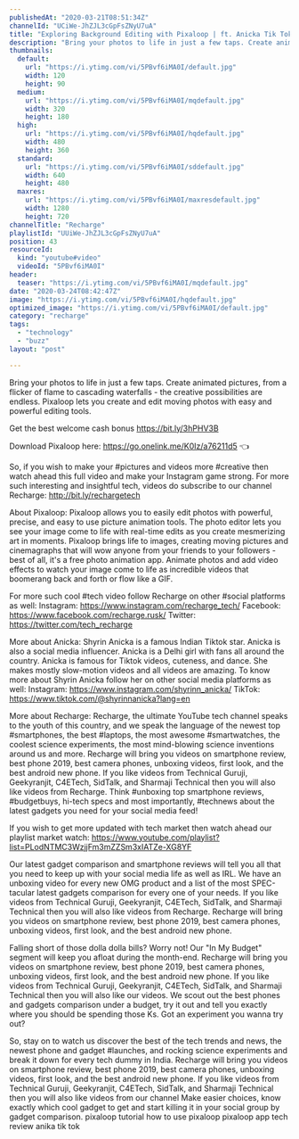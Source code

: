 ```yaml
---
publishedAt: "2020-03-21T08:51:34Z"
channelId: "UCiWe-JhZJL3cGpFsZNyU7uA"
title: "Exploring Background Editing with Pixaloop | ft. Anicka Tik Tok"
description: "Bring your photos to life in just a few taps. Create animated pictures, from a flicker of flame to cascading waterfalls - the creative possibilities are endless. Pixaloop lets you create and edit moving photos with easy and powerful editing tools. \n\nGet the best welcome cash bonus https://bit.ly/3hPHV3B\n\nDownload Pixaloop here: https://go.onelink.me/K0Iz/a76211d5 👈\n\nSo, if you wish to make your #pictures and videos more #creative then watch ahead this full video and make your Instagram game strong. For more such interesting and insightful tech, videos do subscribe to our channel Recharge: http://bit.ly/rechargetech\n\nAbout Pixaloop:\nPixaloop allows you to easily edit photos with powerful, precise, and easy to use picture animation tools. The photo editor lets you see your image come to life with real-time edits as you create mesmerizing art in moments. Pixaloop brings life to images, creating moving pictures and cinemagraphs that will wow anyone from your friends to your followers - best of all, it's a free photo animation app. Animate photos and add video effects to watch your image come to life as incredible videos that boomerang back and forth or flow like a GIF.\n\nFor more such cool #tech video follow Recharge on other #social platforms as well: Instagram: https://www.instagram.com/recharge_tech/ Facebook: https://www.facebook.com/recharge.rusk/ Twitter: https://twitter.com/tech_recharge\n\nMore about Anicka:\nShyrin Anicka is a famous Indian Tiktok star. Anicka is also a social media influencer. Anicka is a Delhi girl with fans all around the country. Anicka is famous for Tiktok videos, cuteness, and dance. She makes mostly slow-motion videos and all videos are amazing. To know more about Shyrin Anicka follow her on other social media platforms as well: \nInstagram: https://www.instagram.com/shyrinn_anicka/ \nTikTok: https://www.tiktok.com/@shyrinnanicka?lang=en\n\nMore about Recharge: Recharge, the ultimate YouTube tech channel speaks to the youth of this country, and we speak the language of the newest top #smartphones, the best #laptops, the most awesome #smartwatches, the coolest science experiments, the most mind-blowing science inventions around us and more. Recharge will bring you videos on smartphone review, best phone 2019, best camera phones, unboxing videos, first look, and the best android new phone. If you like videos from Technical Guruji, Geekyranjit, C4ETech, SidTalk, and Sharmaji Technical then you will also like videos from Recharge. Think #unboxing top smartphone reviews, #budgetbuys, hi-tech specs and most importantly, #technews about the latest gadgets you need for your social media feed!\n\nIf you wish to get more updated with tech market then watch ahead our playlist market watch: https://www.youtube.com/playlist?list=PLodNTMC3WzjjFm3mZZSm3xIATZe-XG8YF\n\nOur latest gadget comparison and smartphone reviews will tell you all that you need to keep up with your social media life as well as IRL. We have an unboxing video for every new OMG product and a list of the most SPEC-tacular latest gadgets comparison for every one of your needs. If you like videos from Technical Guruji, Geekyranjit, C4ETech, SidTalk, and Sharmaji Technical then you will also like videos from Recharge. Recharge will bring you videos on smartphone review, best phone 2019, best camera phones, unboxing videos, first look, and the best android new phone.\n\nFalling short of those dolla dolla bills? Worry not! Our \"In My Budget\" segment will keep you afloat during the month-end. Recharge will bring you videos on smartphone review, best phone 2019, best camera phones, unboxing videos, first look, and the best android new phone. If you like videos from Technical Guruji, Geekyranjit, C4ETech, SidTalk, and Sharmaji Technical then you will also like our videos. We scout out the best phones and gadgets comparison under a budget, try it out and tell you exactly where you should be spending those Ks. Got an experiment you wanna try out? \n\nSo, stay on to watch us discover the best of the tech trends and news, the newest phone and gadget #launches, and rocking science experiments and break it down for every tech dummy in India. Recharge will bring you videos on smartphone review, best phone 2019, best camera phones, unboxing videos, first look, and the best android new phone. If you like videos from Technical Guruji, Geekyranjit, C4ETech, SidTalk, and Sharmaji Technical then you will also like videos from our channel Make easier choices, know exactly which cool gadget to get and start killing it in your social group by gadget comparison. pixaloop tutorial how to use pixaloop pixaloop app tech review anika tik tok"
thumbnails:
  default:
    url: "https://i.ytimg.com/vi/5PBvf6iMA0I/default.jpg"
    width: 120
    height: 90
  medium:
    url: "https://i.ytimg.com/vi/5PBvf6iMA0I/mqdefault.jpg"
    width: 320
    height: 180
  high:
    url: "https://i.ytimg.com/vi/5PBvf6iMA0I/hqdefault.jpg"
    width: 480
    height: 360
  standard:
    url: "https://i.ytimg.com/vi/5PBvf6iMA0I/sddefault.jpg"
    width: 640
    height: 480
  maxres:
    url: "https://i.ytimg.com/vi/5PBvf6iMA0I/maxresdefault.jpg"
    width: 1280
    height: 720
channelTitle: "Recharge"
playlistId: "UUiWe-JhZJL3cGpFsZNyU7uA"
position: 43
resourceId:
  kind: "youtube#video"
  videoId: "5PBvf6iMA0I"
header:
  teaser: "https://i.ytimg.com/vi/5PBvf6iMA0I/mqdefault.jpg"
date: "2020-03-24T08:42:47Z"
image: "https://i.ytimg.com/vi/5PBvf6iMA0I/hqdefault.jpg"
optimized_image: "https://i.ytimg.com/vi/5PBvf6iMA0I/default.jpg"
category: "recharge"
tags:
  - "technology"
  - "buzz"
layout: "post"

---
```

Bring your photos to life in just a few taps. Create animated pictures, from a flicker of flame to cascading waterfalls - the creative possibilities are endless. Pixaloop lets you create and edit moving photos with easy and powerful editing tools. 

Get the best welcome cash bonus https://bit.ly/3hPHV3B

Download Pixaloop here: https://go.onelink.me/K0Iz/a76211d5 👈

So, if you wish to make your #pictures and videos more #creative then watch ahead this full video and make your Instagram game strong. For more such interesting and insightful tech, videos do subscribe to our channel Recharge: http://bit.ly/rechargetech

About Pixaloop:
Pixaloop allows you to easily edit photos with powerful, precise, and easy to use picture animation tools. The photo editor lets you see your image come to life with real-time edits as you create mesmerizing art in moments. Pixaloop brings life to images, creating moving pictures and cinemagraphs that will wow anyone from your friends to your followers - best of all, it's a free photo animation app. Animate photos and add video effects to watch your image come to life as incredible videos that boomerang back and forth or flow like a GIF.

For more such cool #tech video follow Recharge on other #social platforms as well: Instagram: https://www.instagram.com/recharge_tech/ Facebook: https://www.facebook.com/recharge.rusk/ Twitter: https://twitter.com/tech_recharge

More about Anicka:
Shyrin Anicka is a famous Indian Tiktok star. Anicka is also a social media influencer. Anicka is a Delhi girl with fans all around the country. Anicka is famous for Tiktok videos, cuteness, and dance. She makes mostly slow-motion videos and all videos are amazing. To know more about Shyrin Anicka follow her on other social media platforms as well: 
Instagram: https://www.instagram.com/shyrinn_anicka/ 
TikTok: https://www.tiktok.com/@shyrinnanicka?lang=en

More about Recharge: Recharge, the ultimate YouTube tech channel speaks to the youth of this country, and we speak the language of the newest top #smartphones, the best #laptops, the most awesome #smartwatches, the coolest science experiments, the most mind-blowing science inventions around us and more. Recharge will bring you videos on smartphone review, best phone 2019, best camera phones, unboxing videos, first look, and the best android new phone. If you like videos from Technical Guruji, Geekyranjit, C4ETech, SidTalk, and Sharmaji Technical then you will also like videos from Recharge. Think #unboxing top smartphone reviews, #budgetbuys, hi-tech specs and most importantly, #technews about the latest gadgets you need for your social media feed!

If you wish to get more updated with tech market then watch ahead our playlist market watch: https://www.youtube.com/playlist?list=PLodNTMC3WzjjFm3mZZSm3xIATZe-XG8YF

Our latest gadget comparison and smartphone reviews will tell you all that you need to keep up with your social media life as well as IRL. We have an unboxing video for every new OMG product and a list of the most SPEC-tacular latest gadgets comparison for every one of your needs. If you like videos from Technical Guruji, Geekyranjit, C4ETech, SidTalk, and Sharmaji Technical then you will also like videos from Recharge. Recharge will bring you videos on smartphone review, best phone 2019, best camera phones, unboxing videos, first look, and the best android new phone.

Falling short of those dolla dolla bills? Worry not! Our "In My Budget" segment will keep you afloat during the month-end. Recharge will bring you videos on smartphone review, best phone 2019, best camera phones, unboxing videos, first look, and the best android new phone. If you like videos from Technical Guruji, Geekyranjit, C4ETech, SidTalk, and Sharmaji Technical then you will also like our videos. We scout out the best phones and gadgets comparison under a budget, try it out and tell you exactly where you should be spending those Ks. Got an experiment you wanna try out? 

So, stay on to watch us discover the best of the tech trends and news, the newest phone and gadget #launches, and rocking science experiments and break it down for every tech dummy in India. Recharge will bring you videos on smartphone review, best phone 2019, best camera phones, unboxing videos, first look, and the best android new phone. If you like videos from Technical Guruji, Geekyranjit, C4ETech, SidTalk, and Sharmaji Technical then you will also like videos from our channel Make easier choices, know exactly which cool gadget to get and start killing it in your social group by gadget comparison. pixaloop tutorial how to use pixaloop pixaloop app tech review anika tik tok